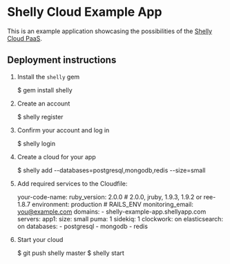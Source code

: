 # Shelly Cloud Example App

This is an example application showcasing the possibilities of the [Shelly Cloud PaaS](https://shellycloud.com/).

## Deployment instructions

1) Install the `shelly` gem

    $ gem install shelly

2) Create an account

    $ shelly register

3) Confirm your account and log in

    $ shelly login

4) Create a cloud for your app

    $ shelly add --databases=postgresql,mongodb,redis --size=small

5) Add required services to the Cloudfile:

    your-code-name:
      ruby_version: 2.0.0 # 2.0.0, jruby, 1.9.3, 1.9.2 or ree-1.8.7
      environment: production # RAILS_ENV
      monitoring_email: you@example.com
      domains:
        - shelly-example-app.shellyapp.com
      servers:
        app1:
          size: small
          puma: 1
          sidekiq: 1
          clockwork: on
          elasticsearch: on
          databases:
            - postgresql
            - mongodb
            - redis

6) Start your cloud

    $ git push shelly master
    $ shelly start

